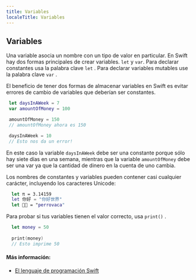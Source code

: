 ```yaml
---
title: Variables
localeTitle: Variables
---
```

## Variables

Una variable asocia un nombre con un tipo de valor en particular. En Swift hay dos formas principales de crear variables. `let` y `var`. Para declarar constantes usa la palabra clave `let` . Para declarar variables mutables use la palabra clave `var` .

El beneficio de tener dos formas de almacenar variables en Swift es evitar errores de cambio de variables que deberían ser constantes.

 ```Swift
  let daysInAWeek = 7
  var amountOfMoney = 100

  amountOfMoney = 150
  // amountOfMoney ahora es 150

  daysInAWeek = 10
  // Esto nos da un error!

 ```

En este caso la variable `daysInAWeek` debe ser una constante porque sólo hay siete días en una semana, mientras que la variable `amountOfMoney` debe ser una var ya que la cantidad de dinero en la cuenta de uno cambia.

Los nombres de constantes y variables pueden contener casi cualquier carácter, incluyendo los caracteres Unicode:

```Swift
  let π = 3.14159 
  let 你好 = "你好世界" 
  let 🐶🐮 = "perrovaca" 
```

Para probar si tus variables tienen el valor correcto, usa `print()` .

```Swift
  let money = 50 
 
  print(money) 
  // Esto imprime 50 
```

#### Más información:

*   [El lenguaje de programación Swift](https://docs.swift.org/swift-book/LanguageGuide/TheBasics.html#ID310)

